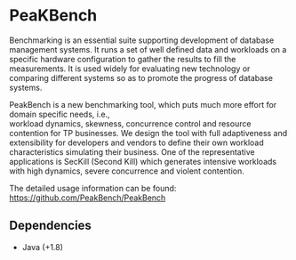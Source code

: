 # PeaKBench

    
Benchmarking is an essential suite supporting development of database management systems. It runs 
a set of well defined data and workloads on a specific hardware configuration to gather the results
to fill the measurements. It is used widely for evaluating new technology or comparing different 
systems so as to promote the progress of database systems. 

PeakBench is a new benchmarking tool, which puts much more effort for domain specific needs, i.e.,  
workload dynamics, skewness, concurrence control and resource contention for TP businesses. We design 
the tool with full adaptiveness and extensibility for developers and vendors to define their own 
workload characteristics simulating their business. One of the representative applications is 
SecKill (Second Kill) which generates intensive workloads with high dynamics, severe concurrence and 
violent contention. 

The detailed usage information can be found: https://github.com/PeakBench/PeakBench

## Dependencies

+ Java (+1.8)
